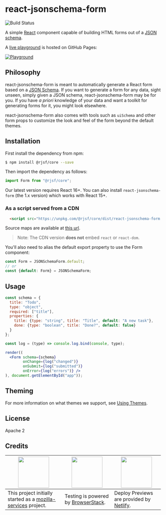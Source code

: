 # react-jsonschema-form

![Build Status](https://github.com/rjsf-team/react-jsonschema-form/workflows/CI/badge.svg)

A simple [React](https://reactjs.org/) component capable of building HTML forms out of a [JSON schema](http://json-schema.org/).

A [live playground](https://rjsf-team.github.io/react-jsonschema-form/) is hosted on GitHub Pages:

<a target="_blank" href="https://rjsf-team.github.io/react-jsonschema-form/"><img alt="Playground" src="https://i.imgur.com/M8ZCES5.gif" /></a>

## Philosophy

react-jsonschema-form is meant to automatically generate a React form based on a [JSON Schema](http://json-schema.org/). If you want to generate a form for any data, sight unseen, simply given a JSON schema, react-jsonschema-form may be for you. If you have _a priori_ knowledge of your data and want a toolkit for generating forms for it, you might look elsewhere.

react-jsonschema-form also comes with tools such as `uiSchema` and other form props to customize the look and feel of the form beyond the default themes.

## Installation

First install the dependency from npm:

```bash
$ npm install @rjsf/core --save
```

Then import the dependency as follows:

```js
import Form from "@rjsf/core";
```

Our latest version requires React 16+. You can also install `react-jsonschema-form` (the 1.x version) which works with React 15+.

### As a script served from a CDN

```html
  <script src="https://unpkg.com/@rjsf/core/dist/react-jsonschema-form.js"></script>
```

Source maps are available at [this url](https://unpkg.com/@rjsf/core/dist/react-jsonschema-form.js.map).

> Note: The CDN version **does not** embed `react` or `react-dom`.

You'll also need to alias the default export property to use the Form component:

```js
const Form = JSONSchemaForm.default;
// or
const {default: Form} = JSONSchemaForm;
```

## Usage

```jsx
const schema = {
  title: "Todo",
  type: "object",
  required: ["title"],
  properties: {
    title: {type: "string", title: "Title", default: "A new task"},
    done: {type: "boolean", title: "Done?", default: false}
  }
};

const log = (type) => console.log.bind(console, type);

render((
  <Form schema={schema}
        onChange={log("changed")}
        onSubmit={log("submitted")}
        onError={log("errors")} />
), document.getElementById("app"));
```


## Theming

For more information on what themes we support, see [Using Themes](/usage/themes.md).


<!--

disabled until https://github.com/rjsf-team/react-jsonschema-form/issues/1584 is resolved

## Useful samples

 - Custom field template: <https://jsfiddle.net/hdp1kgn6/1/>
 - Multi-step wizard: <https://jsfiddle.net/sn4bnw9h/1/>
 - Using classNames with uiSchema: <https://jsfiddle.net/gfwp25we/1/>
 - Conditional fields: <https://jsfiddle.net/69z2wepo/88541/>
 - Advanced conditional fields: <https://jsfiddle.net/cowbellerina/zbfh96b1/>
 - Use radio list for enums: <https://jsfiddle.net/f2y3fq7L/2/>
 - Reading file input data: <https://jsfiddle.net/f9vcb6pL/1/>
 - Custom errors messages with transformErrors: <https://jsfiddle.net/revolunet/5r3swnr4/>
 - 2 columns form with CSS and FieldTemplate: <https://jsfiddle.net/n1k0/bw0ffnz4/1/>
 - Validate and submit form from external control: <https://jsfiddle.net/spacebaboon/g5a1re63/>
 - Custom component for Help text with `ui:help`: <https://codesandbox.io/s/14pqx97xl7/>
 - Collapsing / Showing and Hiding individual fields: <https://codesandbox.io/s/examplereactjsonschemaformcollapsefieldtemplate-t41dn>

-->

## License

Apache 2


## Credits

|  <img style="height: 100px !important" src="https://avatars1.githubusercontent.com/u/1066228?s=200&v=4"> |  <img style="height: 100px !important" src="https://user-images.githubusercontent.com/1689183/51487090-4ea04f80-1d57-11e9-9a91-79b7ef8d2013.png"></a> | <img style="height: 100px !important" src="https://www.netlify.com/img/global/badges/netlify-color-accent.svg" />  |
|---|---|---|
|This project initially started as a [mozilla-services](https://github.com/mozilla-services) project. |Testing is powered by [BrowserStack](https://www.browserstack.com/).|Deploy Previews are provided by [Netlify](https://www.netlify.com).|
